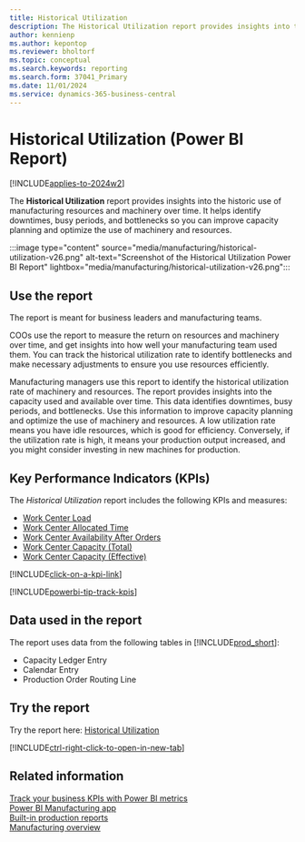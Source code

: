 ```yaml
---
title: Historical Utilization
description: The Historical Utilization report provides insights into the historical utilization of manufacturing resources and machinery equipment over time.
author: kennienp
ms.author: kepontop
ms.reviewer: bholtorf
ms.topic: conceptual
ms.search.keywords: reporting
ms.search.form: 37041_Primary
ms.date: 11/01/2024
ms.service: dynamics-365-business-central
---
```


# Historical Utilization (Power BI Report)

[!INCLUDE[applies-to-2024w2](includes/applies-to-2024w2.md)]

The **Historical Utilization** report provides insights into the historic use of manufacturing resources and machinery over time. It helps identify downtimes, busy periods, and bottlenecks so you can improve capacity planning and optimize the use of machinery and resources.

:::image type="content" source="media/manufacturing/historical-utilization-v26.png" alt-text="Screenshot of the Historical Utilization Power BI Report" lightbox="media/manufacturing/historical-utilization-v26.png":::

## Use the report

The report is meant for business leaders and manufacturing teams.

COOs use the report to measure the return on resources and machinery over time, and get insights into how well your manufacturing team used them. You can track the historical utilization rate to identify bottlenecks and make necessary adjustments to ensure you use resources efficiently.

Manufacturing managers use this report to identify the historical utilization rate of machinery and resources. The report provides insights into the capacity used and available over time. This data identifies downtimes, busy periods, and bottlenecks. Use this information to improve capacity planning and optimize the use of machinery and resources. A low utilization rate means you have idle resources, which is good for efficiency. Conversely, if the utilization rate is high, it means your production output increased, and you might consider investing in new machines for production.

## Key Performance Indicators (KPIs)

The *Historical Utilization* report includes the following KPIs and measures:

- [Work Center Load](manufacturing-powerbi-kpis.md#work-center-load)
- [Work Center Allocated Time](manufacturing-powerbi-kpis.md#work-center-allocated-time)
- [Work Center Availability After Orders](manufacturing-powerbi-kpis.md#work-center-availability-after-orders)
- [Work Center Capacity (Total)](manufacturing-powerbi-kpis.md#work-center-capacity-total)
- [Work Center Capacity (Effective)](manufacturing-powerbi-kpis.md#work-center-capacity-effective)

[!INCLUDE[click-on-a-kpi-link](includes/click-on-a-kpi-link.md)]

[!INCLUDE[powerbi-tip-track-kpis](includes/powerbi-tip-track-kpis.md)]

## Data used in the report

The report uses data from the following tables in [!INCLUDE[prod_short](includes/prod_short.md)]:

- Capacity Ledger Entry
- Calendar Entry
- Production Order Routing Line

## Try the report

Try the report here: [Historical Utilization](https://businesscentral.dynamics.com?page=37041)

[!INCLUDE[ctrl-right-click-to-open-in-new-tab](includes/ctrl-right-click-to-open-in-new-tab.md)]

## Related information

[Track your business KPIs with Power BI metrics](track-kpis-with-power-bi-metrics.md)  
[Power BI Manufacturing app](manufacturing-powerbi-app.md)  
[Built-in production reports](production-reports.md)  
[Manufacturing overview](production-manage-manufacturing.md)
